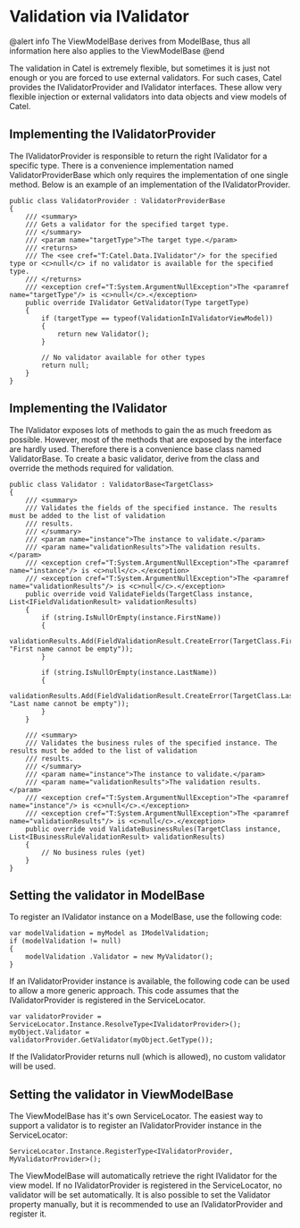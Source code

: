 # Validation via IValidator

@alert info
The ViewModelBase derives from ModelBase, thus all information here also applies to the ViewModelBase
@end

The validation in Catel is extremely flexible, but sometimes it is just not enough or you are forced to use external validators. For such cases, Catel provides the IValidatorProvider and IValidator interfaces. These allow very flexible injection or external validators into data objects and view models of Catel.

## Implementing the IValidatorProvider

The IValidatorProvider is responsible to return the right IValidator for a specific type. There is a convenience implementation named ValidatorProviderBase which only requires the implementation of one single method. Below is an example of an implementation of the IValidatorProvider.

```
public class ValidatorProvider : ValidatorProviderBase
{
    /// <summary>
    /// Gets a validator for the specified target type.
    /// </summary>
    /// <param name="targetType">The target type.</param>
    /// <returns>
    /// The <see cref="T:Catel.Data.IValidator"/> for the specified type or <c>null</c> if no validator is available for the specified type.
    /// </returns>
    /// <exception cref="T:System.ArgumentNullException">The <paramref name="targetType"/> is <c>null</c>.</exception>
    public override IValidator GetValidator(Type targetType)
    {
        if (targetType == typeof(ValidationInIValidatorViewModel))
        {
            return new Validator();
        }

        // No validator available for other types
        return null;
    }
}
```

## Implementing the IValidator

The IValidator exposes lots of methods to gain the as much freedom as possible. However, most of the methods that are exposed by the interface are hardly used. Therefore there is a convenience base class named ValidatorBase. To create a basic validator, derive from the class and override the methods required for validation.

```
public class Validator : ValidatorBase<TargetClass>
{
    /// <summary>
    /// Validates the fields of the specified instance. The results must be added to the list of validation
    /// results.
    /// </summary>
    /// <param name="instance">The instance to validate.</param>
    /// <param name="validationResults">The validation results.</param>
    /// <exception cref="T:System.ArgumentNullException">The <paramref name="instance"/> is <c>null</c>.</exception>
    /// <exception cref="T:System.ArgumentNullException">The <paramref name="validationResults"/> is <c>null</c>.</exception>
    public override void ValidateFields(TargetClass instance, List<IFieldValidationResult> validationResults)
    {
        if (string.IsNullOrEmpty(instance.FirstName))
        {
            validationResults.Add(FieldValidationResult.CreateError(TargetClass.FirstNameProperty, "First name cannot be empty"));
        }

        if (string.IsNullOrEmpty(instance.LastName))
        {
            validationResults.Add(FieldValidationResult.CreateError(TargetClass.LastNameProperty, "Last name cannot be empty"));
        }
    }

    /// <summary>
    /// Validates the business rules of the specified instance. The results must be added to the list of validation
    /// results.
    /// </summary>
    /// <param name="instance">The instance to validate.</param>
    /// <param name="validationResults">The validation results.</param>
    /// <exception cref="T:System.ArgumentNullException">The <paramref name="instance"/> is <c>null</c>.</exception>
    /// <exception cref="T:System.ArgumentNullException">The <paramref name="validationResults"/> is <c>null</c>.</exception>
    public override void ValidateBusinessRules(TargetClass instance, List<IBusinessRuleValidationResult> validationResults)
    {
        // No business rules (yet)
    }
}
```

## Setting the validator in ModelBase

To register an IValidator instance on a ModelBase, use the following code:

```
var modelValidation = myModel as IModelValidation;
if (modelValidation != null)
{
    modelValidation .Validator = new MyValidator();
}
```

If an IValidatorProvider instance is available, the following code can be used to allow a more generic approach. This code assumes that the IValidatorProvider is registered in the ServiceLocator.

```
var validatorProvider = ServiceLocator.Instance.ResolveType<IValidatorProvider>();
myObject.Validator = validatorProvider.GetValidator(myObject.GetType());
```

If the IValidatorProvider returns null (which is allowed), no custom validator will be used.

## Setting the validator in ViewModelBase

The ViewModelBase has it's own ServiceLocator. The easiest way to support a validator is to register an IValidatorProvider instance in the ServiceLocator:

```
ServiceLocator.Instance.RegisterType<IValidatorProvider, MyValidatorProvider>();
```

The ViewModelBase will automatically retrieve the right IValidator for the view model. If no IValidatorProvider is registered in the ServiceLocator, no validator will be set automatically. It is also possible to set the Validator property manually, but it is recommended to use an IValidatorProvider and register it.